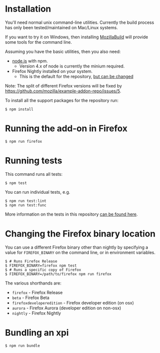 # Installation

You'll need normal unix command-line utilities. Currently the build process has
only been tested/maintained on Mac/Linux systems.

If you want to try it on Windows, then installing
[MozillaBuild](https://wiki.mozilla.org/MozillaBuild) will provide some tools
for the command line.

Assuming you have the basic utilities, then you also need:

* [node.js](https://nodejs.org/) with npm.
  * Version 4.x of node is currently the minium required.
* Firefox Nightly installed on your system.
  * This is the default for the repository,
    [but can be changed](#Changing-the-Firefox-binary-location)

Note: The split of different Firefox versions will be fixed by
https://github.com/mozilla/example-addon-repo/issues/5.

To install all the support packages for the repository run:

```shell
$ npm install
```

# Running the add-on in Firefox

```shell
$ npm run firefox
```

# Running tests

This command runs all tests:

```shell
$ npm test
```

You can run individual tests, e.g.

```shell
$ npm run test:lint
$ npm run test:func
```

More information on the tests in this repository
[can be found here](https://github.com/mozilla/example-addon-repo/#documentation).

# Changing the Firefox binary location

You can use a different Firefox binary other than nightly by specifying
a value for `FIREFOX_BINARY` on the command line, or in environment variables.

```shell
$ # Runs Firefox Release
$ FIREFOX_BINARY=firefox npm test
$ # Runs a specific copy of Firefox
$ FIREFOX_BINARY=/path/to/firefox npm run firefox
```

The various shorthands are:

* `firefox` - Firefox Release
* `beta` - Firefox Beta
* `firefoxdeveloperedition` - Firefox developer edition (on osx)
* `aurora` - Firefox Aurora (developer edition on non-osx)
* `nightly` - Firefox Nightly

# Bundling an xpi

```shell
$ npm run bundle
```

